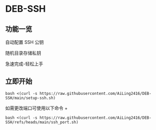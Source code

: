 # DEB-SSH
## 功能一览
自动配置 SSH 公钥

随机目录存储私钥

急速完成-轻松上手

## 立即开始
```
bash <(curl -s https://raw.githubusercontent.com/AiLing2416/DEB-SSH/main/setup-ssh.sh)
```
如需更改端口可使用以下命令 + <Port>
```
bash <(curl -s https://raw.githubusercontent.com/AiLing2416/DEB-SSH/refs/heads/main/ssh_port.sh)
```
